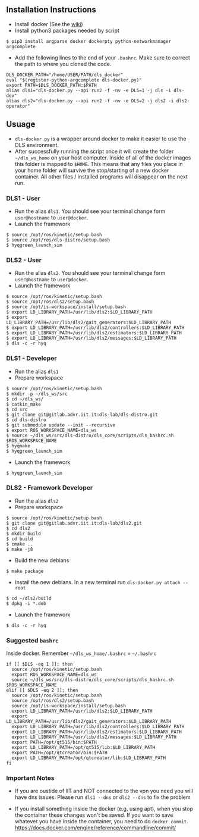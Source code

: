 ## Installation Instructions

- Install docker (See the [wiki](https://gitlab.advr.iit.it/dls-lab/new-wiki/-/wikis/software/docker/docker))
- Install python3 packages needed by script

```
$ pip3 install argparse docker dockerpty python-networkmanager argcomplete
```

- Add the following lines to the end of your `.bashrc`. Make sure to correct the
  path to where you cloned the code.

```
DLS_DOCKER_PATH="/home/USER/PATH/dls_docker"
eval "$(register-python-argcomplete dls-docker.py)"
export PATH=$DLS_DOCKER_PATH:$PATH
alias dls1="dls-docker.py --api run2 -f -nv -e DLS=1 -j dls -i dls-dev"
alias dls2="dls-docker.py --api run2 -f -nv -e DLS=2 -j dls2 -i dls2-operator"
```

## Usuage

- `dls-docker.py` is a wrapper around docker to make it easier to use the DLS
  environment.
- After successfully running the script once it will create the folder
  `~/dls_ws_home` on your host computer.  Inside of all of the docker images this
  folder is mapped to `$HOME`.  This means that any files you place in your home
  folder will survive the stop/starting of a new docker container.  All other
  files / installed programs will disappear on the next run.

### DLS1 - User

- Run the alias `dls1`.  You should see your terminal change form
  `user@hostname` to `user@docker`.
- Launch the framework

```
$ source /opt/ros/kinetic/setup.bash
$ source /opt/ros/dls-distro/setup.bash
$ hyqgreen_launch_sim
```

### DLS2 - User
- Run the alias `dls2`.  You should see your terminal change form
  `user@hostname` to `user@docker`.
- Launch the framework

```
$ source /opt/ros/kinetic/setup.bash
$ source /opt/ros/dls2/setup.bash
$ source /opt/is-workspace/install/setup.bash
$ export LD_LIBRARY_PATH=/usr/lib/dls2:$LD_LIBRARY_PATH
$ export LD_LIBRARY_PATH=/usr/lib/dls2/gait_generators:$LD_LIBRARY_PATH
$ export LD_LIBRARY_PATH=/usr/lib/dls2/controllers:$LD_LIBRARY_PATH
$ export LD_LIBRARY_PATH=/usr/lib/dls2/estimators:$LD_LIBRARY_PATH
$ export LD_LIBRARY_PATH=/usr/lib/dls2/messages:$LD_LIBRARY_PATH
$ dls -c -r hyq
```

### DLS1 - Developer

- Run the alias `dls1`
- Prepare workspace

```
$ source /opt/ros/kinetic/setup.bash
$ mkdir -p ~/dls_ws/src
$ cd ~/dls_ws/
$ catkin_make
$ cd src
$ git clone git@gitlab.advr.iit.it:dls-lab/dls-distro.git
$ cd dls-distro
$ git submodule update --init --recursive
$ export ROS_WORKSPACE_NAME=dls_ws
$ source ~/dls_ws/src/dls-distro/dls_core/scripts/dls_bashrc.sh $ROS_WORKSPACE_NAME
$ hyqmake
$ hyqgreen_launch_sim
```

- Launch the framework

```
$ hyqgreen_launch_sim
```

### DLS2 - Framework Developer

- Run the alias `dls2`
- Prepare workspace

```
$ source /opt/ros/kinetic/setup.bash
$ git clone git@gitlab.advr.iit.it:dls-lab/dls2.git
$ cd dls2
$ mkdir build
$ cd build
$ cmake ..
$ make -j8
```

- Build the new debians

```
$ make package
```

- Install the new debians.  In a new terminal run `dls-docker.py attach --root`

```
$ cd ~/dls2/build
$ dpkg -i *.deb
```
- Launch the framework

```
$ dls -c -r hyq
```

### Suggested `bashrc`

Inside docker. Remember `~/dls_ws_home/.bashrc` = `~/.bashrc`

```
if [[ $DLS -eq 1 ]]; then
  source /opt/ros/kinetic/setup.bash
  export ROS_WORKSPACE_NAME=dls_ws
  source ~/dls_ws/src/dls-distro/dls_core/scripts/dls_bashrc.sh $ROS_WORKSPACE_NAME
elif [[ $DLS -eq 2 ]]; then
  source /opt/ros/kinetic/setup.bash
  source /opt/ros/dls2/setup.bash
  source /opt/is-workspace/install/setup.bash
  export LD_LIBRARY_PATH=/usr/lib/dls2:$LD_LIBRARY_PATH
  export LD_LIBRARY_PATH=/usr/lib/dls2/gait_generators:$LD_LIBRARY_PATH
  export LD_LIBRARY_PATH=/usr/lib/dls2/controllers:$LD_LIBRARY_PATH
  export LD_LIBRARY_PATH=/usr/lib/dls2/estimators:$LD_LIBRARY_PATH
  export LD_LIBRARY_PATH=/usr/lib/dls2/messages:$LD_LIBRARY_PATH
  export PATH=/opt/qt515/bin:$PATH
  export LD_LIBRARY_PATH=/opt/qt515/lib:$LD_LIBRARY_PATH
  export PATH=/opt/qtcreator/bin:$PATH
  export LD_LIBRARY_PATH=/opt/qtcreator/lib:$LD_LIBRARY_PATH
fi
```

### Important Notes

- If you are oustide of IIT and NOT connected to the vpn you need you will have
  dns issues.  Please run `dls1 --dns` or `dls2 --dns` to fix the problem

- If you install something inside the docker (e.g. using apt), when you stop the container these changes won't be saved. If you want to save whatever you have inside the container, you need to do 
`docker commit`. https://docs.docker.com/engine/reference/commandline/commit/
